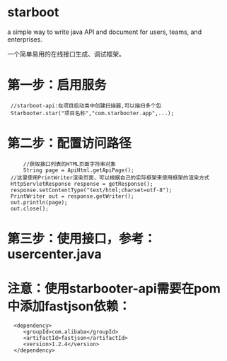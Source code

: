 # starboot

a simple way to write java API and document for users, teams, and enterprises.

一个简单易用的在线接口生成、调试框架。

# 第一步：启用服务
	 //starboot-api:在项目启动类中创建扫描器,可以描扫多个包
	 Starbooter.star("项目名称","com.starbooter.app",...);
# 第二步：配置访问路径
         //获取接口列表的HTML页面字符串对象
         String page = ApiHtml.getApiPage();
	 //这里使用PrintWriter渲染页面，可以根据自己的实际框架来使用框架的渲染方式
	 HttpServletResponse response = getResponse();
	 response.setContentType("text/html;charset=utf-8");
	 PrintWriter out = response.getWriter();
	 out.println(page);
	 out.close();
	 
# 第三步：使用接口，参考：usercenter.java

# 注意：使用starbooter-api需要在pom中添加fastjson依赖：

      <dependency>
         <groupId>com.alibaba</groupId>
         <artifactId>fastjson</artifactId>
         <version>1.2.4</version>
      </dependency>

